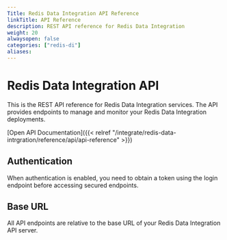 ```yaml
---
Title: Redis Data Integration API Reference
linkTitle: API Reference
description: REST API reference for Redis Data Integration
weight: 20
alwaysopen: false
categories: ["redis-di"]
aliases:
---
```


# Redis Data Integration API

This is the REST API reference for Redis Data Integration services.
The API provides endpoints to manage and monitor your Redis Data Integration deployments.

[Open API Documentation]({{< relref "/integrate/redis-data-intrgration/reference/api/api-reference" >}})

## Authentication

When authentication is enabled, you need to obtain a token using the login endpoint before accessing secured endpoints.

## Base URL

All API endpoints are relative to the base URL of your Redis Data Integration API server.
